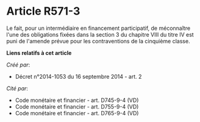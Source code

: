# Article R571-3

Le fait, pour un intermédiaire en financement participatif, de méconnaître l'une des obligations fixées dans la section 3 du
chapitre VIII du titre IV est puni de l'amende prévue pour les contraventions de la cinquième classe.

**Liens relatifs à cet article**

_Créé par_:

  - Décret n°2014-1053 du 16 septembre 2014 - art. 2

_Cité par_:

  - Code monétaire et financier - art. D745-9-4 (VD)
  - Code monétaire et financier - art. D755-9-4 (VD)
  - Code monétaire et financier - art. D765-9-4 (VD)
